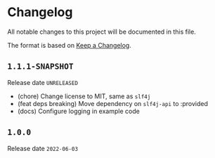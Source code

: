 # Changelog

All notable changes to this project will be documented in this file.

The format is based on [Keep a Changelog](https://keepachangelog.com/en/1.0.0/).

## `1.1.1-SNAPSHOT`

Release date `UNRELEASED`

- (chore) Change license to MIT, same as `slf4j`
- (feat deps breaking) Move dependency on `slf4j-api` to :provided
- (docs) Configure logging in example code

## `1.0.0`

Release date `2022-06-03`

